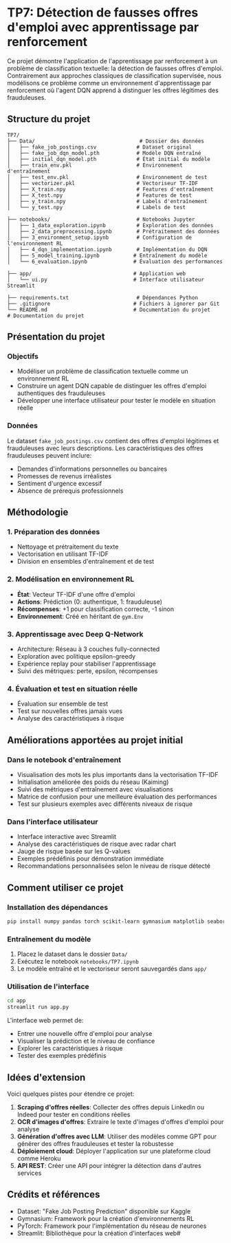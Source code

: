 # TP7: Détection de fausses offres d'emploi avec apprentissage par renforcement

Ce projet démontre l'application de l'apprentissage par renforcement à un problème de classification textuelle: la détection de fausses offres d'emploi. Contrairement aux approches classiques de classification supervisée, nous modélisons ce problème comme un environnement d'apprentissage par renforcement où l'agent DQN apprend à distinguer les offres légitimes des frauduleuses.

## Structure du projet

```
TP7/
├── Data/                                  # Dossier des données
│   ├── fake_job_postings.csv             # Dataset original
│   ├── fake_job_dqn_model.pth            # Modèle DQN entraîné  
│   ├── initial_dqn_model.pth             # État initial du modèle
│   ├── train_env.pkl                     # Environnement d'entraînement
│   ├── test_env.pkl                      # Environnement de test
│   ├── vectorizer.pkl                    # Vectoriseur TF-IDF
│   ├── X_train.npy                       # Features d'entraînement
│   ├── X_test.npy                        # Features de test
│   ├── y_train.npy                       # Labels d'entraînement
│   └── y_test.npy                        # Labels de test

├── notebooks/                            # Notebooks Jupyter
│   ├── 1_data_exploration.ipynb          # Exploration des données
│   ├── 2_data_preprocessing.ipynb        # Prétraitement des données
│   ├── 3_environment_setup.ipynb         # Configuration de l'environnement RL
│   ├── 4_dqn_implementation.ipynb        # Implémentation du DQN
│   ├── 5_model_training.ipynb           # Entraînement du modèle
│   └── 6_evaluation.ipynb               # Évaluation des performances

├── app/                                 # Application web
│   └── ui.py                            # Interface utilisateur Streamlit

├── requirements.txt                      # Dépendances Python
├── .gitignore                           # Fichiers à ignorer par Git
└── README.md                            # Documentation du projet                        # Documentation du projet
```

## Présentation du projet

### Objectifs
- Modéliser un problème de classification textuelle comme un environnement RL
- Construire un agent DQN capable de distinguer les offres d'emploi authentiques des frauduleuses
- Développer une interface utilisateur pour tester le modèle en situation réelle

### Données
Le dataset `fake_job_postings.csv` contient des offres d'emploi légitimes et frauduleuses avec leurs descriptions. Les caractéristiques des offres frauduleuses peuvent inclure:
- Demandes d'informations personnelles ou bancaires
- Promesses de revenus irréalistes
- Sentiment d'urgence excessif
- Absence de prérequis professionnels

## Méthodologie

### 1. Préparation des données
- Nettoyage et prétraitement du texte
- Vectorisation en utilisant TF-IDF
- Division en ensembles d'entraînement et de test

### 2. Modélisation en environnement RL
- **État**: Vecteur TF-IDF d'une offre d'emploi
- **Actions**: Prédiction (0: authentique, 1: frauduleuse)
- **Récompenses**: +1 pour classification correcte, -1 sinon
- **Environnement**: Créé en héritant de `gym.Env`

### 3. Apprentissage avec Deep Q-Network
- Architecture: Réseau à 3 couches fully-connected
- Exploration avec politique epsilon-greedy
- Expérience replay pour stabiliser l'apprentissage
- Suivi des métriques: perte, epsilon, récompenses

### 4. Évaluation et test en situation réelle
- Évaluation sur ensemble de test
- Test sur nouvelles offres jamais vues
- Analyse des caractéristiques à risque

## Améliorations apportées au projet initial

### Dans le notebook d'entraînement
- Visualisation des mots les plus importants dans la vectorisation TF-IDF
- Initialisation améliorée des poids du réseau (Kaiming)
- Suivi des métriques d'entraînement avec visualisations
- Matrice de confusion pour une meilleure évaluation des performances
- Test sur plusieurs exemples avec différents niveaux de risque

### Dans l'interface utilisateur
- Interface interactive avec Streamlit
- Analyse des caractéristiques de risque avec radar chart
- Jauge de risque basée sur les Q-values
- Exemples prédéfinis pour démonstration immédiate
- Recommandations personnalisées selon le niveau de risque détecté

## Comment utiliser ce projet

### Installation des dépendances
```bash
pip install numpy pandas torch scikit-learn gymnasium matplotlib seaborn streamlit
```

### Entraînement du modèle
1. Placez le dataset dans le dossier `Data/`
2. Exécutez le notebook `notebooks/TP7.ipynb`
3. Le modèle entraîné et le vectoriseur seront sauvegardés dans `app/`

### Utilisation de l'interface
```bash
cd app
streamlit run app.py
```

L'interface web permet de:
- Entrer une nouvelle offre d'emploi pour analyse
- Visualiser la prédiction et le niveau de confiance
- Explorer les caractéristiques à risque
- Tester des exemples prédéfinis

## Idées d'extension

Voici quelques pistes pour étendre ce projet:
1. **Scraping d'offres réelles**: Collecter des offres depuis LinkedIn ou Indeed pour tester en conditions réelles
2. **OCR d'images d'offres**: Extraire le texte d'images d'offres d'emploi pour analyse
3. **Génération d'offres avec LLM**: Utiliser des modèles comme GPT pour générer des offres frauduleuses et tester la robustesse
4. **Déploiement cloud**: Déployer l'application sur une plateforme cloud comme Heroku
5. **API REST**: Créer une API pour intégrer la détection dans d'autres services

## Crédits et références
- Dataset: "Fake Job Posting Prediction" disponible sur Kaggle
- Gymnasium: Framework pour la création d'environnements RL
- PyTorch: Framework pour l'implémentation du réseau de neurones
- Streamlit: Bibliothèque pour la création d'interfaces web#
